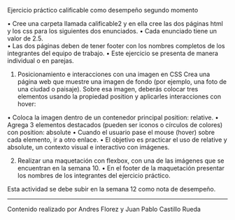 Ejercicio práctico calificable como desempeño segundo momento

•	Cree una carpeta llamada calificable2 y en ella cree las dos páginas html y los css para los siguientes dos enunciados.
•	Cada enunciado tiene un valor de 2.5.  
•	Las dos páginas deben de tener footer con los nombres completos de los integrantes del equipo de trabajo.
•	Este ejercicio se presenta de manera individual o en parejas.


1.	 Posicionamiento e interacciones con una imagen en CSS
Crea una página web que muestre una imagen de fondo (por ejemplo, una foto de una ciudad o paisaje). Sobre esa imagen, deberás colocar tres elementos usando la propiedad position y aplicarles interacciones con hover:

•	Coloca la imagen dentro de un contenedor principal position: relative.
•	Agrega 3 elementos destacados (pueden ser iconos o círculos de colores) con position: absolute
•	Cuando el usuario pase el mouse (hover) sobre cada elemento, ir a otro enlace.
•	El objetivo es practicar el uso de relative y absolute, un contexto visual e interactivo con imágenes.

2.	Realizar una maquetación con flexbox, con una de las imágenes que se encuentran en la semana 10.
•	En el footer de la maquetación presentar los nombres de los integrantes del ejercicio práctico. 

Esta actividad se debe subir en la semana 12 como nota de desempeño.


---------------------------------------------------------------------------------------------------------
Contenido realizado por Andres Florez y Juan Pablo Castillo Rueda